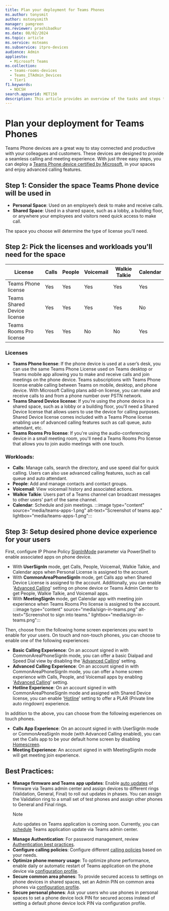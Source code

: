 ```yaml
---
title: Plan your deployment for Teams Phones
ms.author: tonysmit
author: mstonysmith
manager: pamgreen
ms.reviewer: prashibadkur
ms.date: 08/02/2024
ms.topic: article
ms.service: msteams
ms.subservice: itpro-devices
audience: Admin
appliesto: 
  - Microsoft Teams
ms.collection: 
  - teams-rooms-devices
  - Teams_ITAdmin_Devices
  - Tier1
f1.keywords: 
  - NOCSH
search.appverid: MET150
description: This article provides an overview of the tasks and steps to deploy Teams Phones in your organization.
---
```


# Plan your deployment for Teams Phones

Teams Phone devices are a great way to stay connected and productive with your colleagues and customers. These devices are designed to provide a seamless calling and meeting experience. With just three easy steps, you can deploy a [Teams Phone device certified by Microsoft](https://www.microsoft.com/en-us/microsoft-teams/across-devices/devices/category/desk-phones-teams-displays/34?page=1&filterIds=), in your spaces and enjoy advanced calling features.

## Step 1: Consider the space Teams Phone device will be used in
- **Personal Space**: Used on an employee’s desk to make and receive calls.
- **Shared Space**: Used in a shared space, such as a lobby, a building floor, or anywhere your employees and visitors need quick access to make call.

The space you choose will determine the type of license you'll need.

## Step 2: Pick the licenses and workloads you'll need for the space 

|License  |Calls |People  |Voicemail  |	Walkie Talkie|Calendar|
|---------|---------|---------|---------|-------|------|
|Teams Phone license     | Yes        |Yes         |Yes         |Yes|Yes|
|Teams Shared Device license    | 	Yes   |  	Yes    | 	Yes    |Yes|No|
|Teams Rooms Pro license     |Yes         |  Yes       |  No       |No|Yes|

### Licenses
- **Teams Phone license**: If the phone device is used at a user’s desk, you can use the same Teams Phone License used on Teams desktop or Teams mobile app allowing you to make and receive calls and join meetings on the phone device. Teams subscriptions with Teams Phone license enable calling between Teams on mobile, desktop, and phone device. With Microsoft Calling plans add-on license, you can make and receive calls to and from a phone number over PSTN network.
- **Teams Shared Device license**: If you're using the phone device in a shared space, such as a lobby or a building floor, you'll need a Shared Device license that allows users to use the device for calling purposes. Shared Device license comes included with a Teams Phone license enabling use of advanced calling features such as call queue, auto attendant, etc.
- **Teams Rooms Pro license**: If you're using the audio-conferencing device in a small meeting room, you'll need a Teams Rooms Pro license that allows you to join audio meetings with one touch.

### Workloads:

- **Calls**: Manage calls, search the directory, and use speed dial for quick calling. Users can also use advanced calling features, such as call queue and auto attendant.
- **People**: Add and manage contacts and contact groups.
- **Voicemail**: View voicemail history and associated actions.
- **Walkie Talkie**: Users part of a Teams channel can broadcast messages to other users' part of the same channel.
- **Calendar**: Schedule and join meetings.
:::image type="content" source="media/teams-apps-1.png" alt-text="Screenshot of teams app." lightbox="media/teams-apps-1.png":::

## Step 3: Setup desired phone device experience for your users 
First, configure IP Phone Policy [SignInMode](/powershell/module/teams/new-csteamsipphonepolicy#-signinmode) parameter via PowerShell to enable associated apps on phone device.
- With **UserSignIn** mode, get Calls, People, Voicemail, Walkie Talkie, and Calendar apps when Personal License is assigned to the account.
- With **CommonAreaPhoneSignIn** mode, get Calls app when Shared Device License is assigned to the account. Additionally, you can enable '[Advanced Calling](../set-up-common-area-phones.md#step-6---set-up-advanced-calling-on-common-area-phones-optional)' setting on phone device or Teams Admin Center to get People, Walkie Talkie, and Voicemail apps.
- With **MeetingSignIn** mode, get Calendar app with meeting join experience when Teams Rooms Pro license is assigned to the account.
:::image type="content" source="media/sign-in-teams.png" alt-text="Screenshot to sign into teams." lightbox="media/sign-in-teams.png":::

Then, choose from the following home screen experiences you want to enable for your users. On touch and non-touch phones, you can choose to enable one of the following experiences:

- **Basic Calling Experience**: On an account signed in with CommonAreaPhoneSignIn mode, you can offer a basic Dialpad and Speed Dial view by disabling the '[Advanced Calling](../set-up-common-area-phones.md#step-6---set-up-advanced-calling-on-common-area-phones-optional)' setting.
- **Advanced Calling Experience**: On an account signed in with CommonAreaPhoneSignIn mode, you can offer a home screen experience with Calls, People, and Voicemail apps by enabling '[Advanced Calling](../set-up-common-area-phones.md#step-6---set-up-advanced-calling-on-common-area-phones-optional)' setting.
- **Hotline Experience**: On an account signed in with CommonAreaPhoneSignIn mode and assigned with Shared Device license, you can enable '[Hotline](../set-up-common-area-phones.md#step-7---set-up-hotlineplar-on-common-area-phones-optional)' setting to offer a PLAR (Private line auto ringdown) experience.

In addition to the above, you can choose from the following experiences on touch phones.

- **Calls App Experience**: On an account signed in with UserSignIn mode or CommonAreaSignIn mode (with Advanced Calling enabled), you can set the Calls app to be your default home screen by disabling [Homescreen](/powershell/module/teams/new-csteamsipphonepolicy#-allowhomescreen).
- **Meeting Experience**: An account signed in with MeetingSignIn mode will get meeting join experience.

## Best Practices:
- **Manage firmware and Teams app updates**: Enable [auto updates](remote-update.md#automatic-updates) of firmware via Teams admin center and assign devices to different rings (Validation, General, Final) to roll out updates in phases. You can assign the Validation ring to a small set of test phones and assign other phones to General and Final rings. 
    > [!NOTE]
    > Auto updates on Teams application is coming soon. Currently, you can [schedule](remote-update.md#manually-update-remote-devices) Teams application update via Teams admin center.
- **Manage Authentication**: For password management, review [Authentication best practices](authentication-best-practices-for-android-devices.md).
- **Configure calling policies**: Configure different [calling policies](../teams-calling-policy.md) based on your needs.
- **Optimize phone memory usage**: To optimize phone performance, enable daily or automatic restart of Teams application on the phone device via [configuration profile](device-management.md#use-configuration-profiles-in-teams).
- **Secure common area phones**: To provide secured access to settings on phone devices in shared spaces, set an Admin PIN on common area phones via [configuration profile](device-management.md#use-configuration-profiles-in-teams).
- **Secure personal phones**: Ask your users who use phones in personal spaces to set a phone device lock PIN for secured access instead of setting a default phone device lock PIN via configuration profile.
